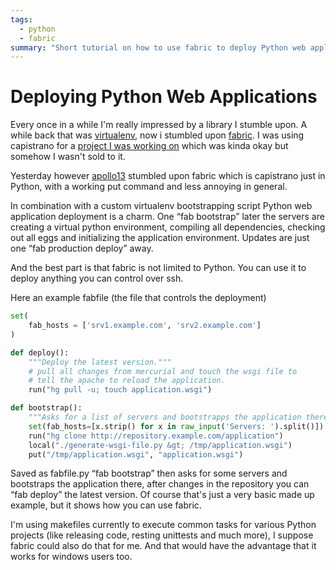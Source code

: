 ```yaml
---
tags:
  - python
  - fabric
summary: "Short tutorial on how to use fabric to deploy Python web applications."
---
```


# Deploying Python Web Applications

Every once in a while I'm really impressed by a library I stumble upon.
A while back that was [virtualenv](http://lucumr.pocoo.org/cogitations/2008/07/05/virtualenv-to-the-rescue/),
now i stumbled upon [fabric](http://www.nongnu.org/fab/). I was using
capistrano for a [project I was working on](http://www.plurk.com/)
which was kinda okay but somehow I wasn't sold to it.

Yesterday however [apollo13](http://djangopeople.net/apollo13/)
stumbled upon fabric which is capistrano just in Python, with a working
put command and less annoying in general.

In combination with a custom virtualenv bootstrapping script Python web
application deployment is a charm. One “fab bootstrap” later the servers
are creating a virtual python environment, compiling all dependencies,
checking out all eggs and initializing the application environment.
Updates are just one “fab production deploy” away.

And the best part is that fabric is not limited to Python. You can use
it to deploy anything you can control over ssh.

Here an example fabfile (the file that controls the deployment)

```python
set(
    fab_hosts = ['srv1.example.com', 'srv2.example.com']
)

def deploy():
    """Deploy the latest version."""
    # pull all changes from mercurial and touch the wsgi file to
    # tell the apache to reload the application.
    run("hg pull -u; touch application.wsgi")

def bootstrap():
    """Asks for a list of servers and bootstrapps the application there."""
    set(fab_hosts=[x.strip() for x in raw_input('Servers: ').split()])
    run("hg clone http://repository.example.com/application")
    local("./generate-wsgi-file.py &gt; /tmp/application.wsgi")
    put("/tmp/application.wsgi", "application.wsgi")
```

Saved as fabfile.py “fab bootstrap” then asks for some servers and
bootstraps the application there, after changes in the repository you
can “fab deploy” the latest version. Of course that's just a very basic
made up example, but it shows how you can use fabric.

I'm using makefiles currently to execute common tasks for various Python
projects (like releasing code, resting unittests and much more), I
suppose fabric could also do that for me. And that would have the
advantage that it works for windows users too.

